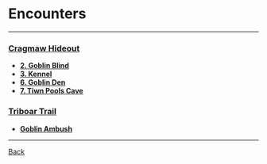 # Encounters
---

### [Cragmaw Hideout](../locations/cragmaw-hideout.md)
- **[2. Goblin Blind](./cragmaw-hideout-2-goblin-blind.md)**
- **[3. Kennel](./cragmaw-hideout-3-kennel.md)**
- **[6. Goblin Den](./cragmaw-hideout-6-goblin-den)**
- **[7. Tiwn Pools Cave](./cragmaw-hideout-7-twin-pools-cave.md)**

### [Triboar Trail](../locations/triboar-trail.md)
- **[Goblin Ambush](./goblin-ambush.md)**

---
[Back](../index.md)